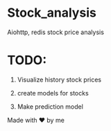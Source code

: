 # Stock_analysis
Aiohttp, redis stock price analysis

# TODO:

1) Visualize history stock prices

2) create models for stocks

3) Make prediction model

Made with ❤ by me

